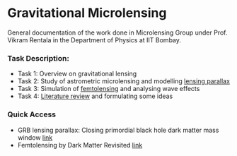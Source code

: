 # Gravitational Microlensing

General documentation of the work done in Microlensing Group under Prof. Vikram Rentala in the Department of Physics at IIT Bombay.

### Task Description:

 - Task 1: Overview on gravitational lensing
 - Task 2: Study of astrometric microlensing and modelling [lensing parallax](/Task%202/GRB_Lensing_Parallax_4.ipynb)
 - Task 3: Simulation of [femtolensing](/Task%203/Femtolensing_by_Dark_Matter.ipynb) and analysing wave effects
 - Task 4: [Literature review](https://github.com/hims002/LensingGroup) and formulating some ideas
 
### Quick Access

 - GRB lensing parallax: Closing primordial black hole dark matter mass window [link](https://arxiv.org/abs/1908.00078)
 -  Femtolensing by Dark Matter Revisited [link](https://arxiv.org/abs/1807.11495)
